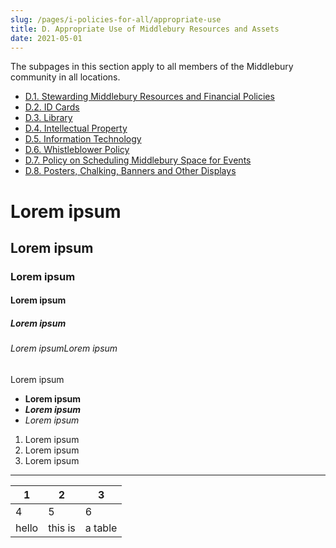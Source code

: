 ```yaml
---
slug: /pages/i-policies-for-all/appropriate-use
title: D. Appropriate Use of Middlebury Resources and Assets
date: 2021-05-01
---
```

The subpages in this section apply to all members of the Middlebury community in all locations.

*   [D.1. Stewarding Middlebury Resources and Financial Policies](/pages/i-policies-for-all/appropriate-use/steward-resources)
*   [D.2. ID Cards](/pages/i-policies-for-all/appropriate-use/id-cards)
*   [D.3. Library](/pages/i-policies-for-all/appropriate-use/library-resources)
*   [D.4. Intellectual Property](/pages/i-policies-for-all/appropriate-use/intell-property)
*   [D.5. Information Technology](/pages/i-policies-for-all/appropriate-use/info-tech)
*   [D.6. Whistleblower Policy](/pages/i-policies-for-all/appropriate-use/d-6-whistleblower-policy)
*   [D.7. Policy on Scheduling Middlebury Space for Events](/pages/i-policies-for-all/appropriate-use/d-7-policy-on-scheduling-middlebury-space-for-events)
*   [D.8. Posters, Chalking, Banners and Other Displays](https://handbook.middlebury.edu/pages/i-policies-for-all/appropriate-use/posters/)

# Lorem ipsum

## Lorem ipsum

### Lorem ipsum

#### Lorem ipsum

##### Lorem ipsum

###### Lorem ipsumLorem ipsum

Lorem ipsum

*   **Lorem ipsum**
*   _**Lorem ipsum**_
*   _Lorem ipsum_

1.  Lorem ipsum
2.  Lorem ipsum
3.  Lorem ipsum

---

| 1 | 2 | 3 |
| --- | --- | --- |
| 4 | 5 | 6 |
| hello | this is | a table |
